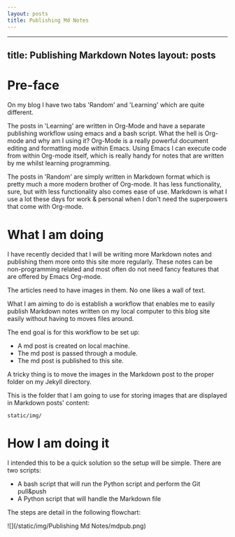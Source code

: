 ```yaml
---
layout: posts
title: Publishing Md Notes
---
```


---
title: Publishing Markdown Notes
layout: posts
---

# Pre-face 

On my blog I have two tabs 'Random' and 'Learning' which are quite different. 

The posts in 'Learning' are written in Org-Mode and have a separate publishing workflow using emacs and a bash script. What the hell is Org-mode and why am I using it? Org-Mode is a really powerful document editing and formatting mode within Emacs. Using Emacs I can execute code from within Org-mode itself, which is really handy for notes that are written by me whilst learning programming. 

The posts in 'Random' are simply written in Markdown format which is pretty much a more modern brother of Org-mode. It has less functionality, sure, but with less functionality also comes ease of use. Markdown is what I use a lot these days for work & personal when I don't need the superpowers that come with Org-mode.

# What I am doing

I have recently decided that I will be writing more Markdown notes and publishing them more onto this site more regularly. These notes can be non-programming related and most often do not need fancy features that are offered by Emacs Org-mode. 

The articles need to have images in them. No one likes a wall of text.

What I am aiming to do is establish a workflow that enables me to easily publish Markdown notes written on my local computer to this blog site easily without having to moves files around.

The end goal is for this workflow to be set up:

- A md post is created on local machine.
- The md post is passed through a module.
- The md post is published to this site.

A tricky thing is to move the images in the Markdown post to the proper folder on my Jekyll directory.

This is the folder that I am going to use for storing images that are displayed in Markdown posts' content:

`static/img/`

# How I am doing it

I intended this to be a quick solution so the setup will be simple. There are two scripts:

- A bash script that will run the Python script and perform the Git pull&push
- A Python script that will handle the Markdown file

The steps are detail in the following flowchart:

![](/static/img/Publishing Md Notes/mdpub.png)